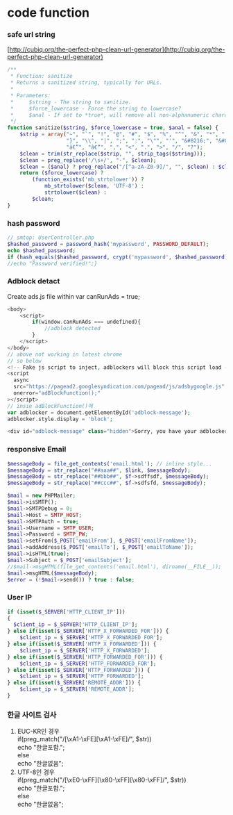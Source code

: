 # code function

### safe url string

[http://cubiq.org/the-perfect-php-clean-url-generator](http://cubiq.org/the-perfect-php-clean-url-generator)

```php
/**
 * Function: sanitize
 * Returns a sanitized string, typically for URLs.
 *
 * Parameters:
 *     $string - The string to sanitize.
 *     $force_lowercase - Force the string to lowercase?
 *     $anal - If set to *true*, will remove all non-alphanumeric characters.
 */
function sanitize($string, $force_lowercase = true, $anal = false) {
    $strip = array("~", "`", "!", "@", "#", "$", "%", "^", "&", "*", "(", ")", "_", "=", "+", "[", "{", "]",
                   "}", "\\", "|", ";", ":", "\"", "'", "&#8216;", "&#8217;", "&#8220;", "&#8221;", "&#8211;", "&#8212;",
                   "â€”", "â€“", ",", "<", ".", ">", "/", "?");
    $clean = trim(str_replace($strip, "", strip_tags($string)));
    $clean = preg_replace('/\s+/', "-", $clean);
    $clean = ($anal) ? preg_replace("/[^a-zA-Z0-9]/", "", $clean) : $clean ;
    return ($force_lowercase) ?
        (function_exists('mb_strtolower')) ?
            mb_strtolower($clean, 'UTF-8') :
            strtolower($clean) :
        $clean;
}
```

### hash password

```php
// smtop: UserController.php
$hashed_password = password_hash('mypassword', PASSWORD_DEFAULT);
echo $hashed_password;
if (hash_equals($hashed_password, crypt('mypassword', $hashed_password))) {
//echo "Password verified!";}
```

### Adblock detact

Create ads.js file within var canRunAds = true;

```php
<body>
	<script>
		if(window.canRunAds === undefined){
			//adblock detected
		}
	</script>
</body>
// above not working in latest chrome
// so below
<!-- Fake js script to inject, adblockers will block this script load -->
<script
  async
  src="https://pagead2.googlesyndication.com/pagead/js/adsbygoogle.js"
  onerror="adBlockFunction();"
></script>
// insie adBlockFunction()에
var adblocker = document.getElementById('adblock-message');
adblocker.style.display = 'block';

<div id="adblock-message" class="hidden">Sorry, you have your adblocker on!</div>

```

### responsive Email

```php
$messageBody = file_get_contents('email.html'); // inline style...
$messageBody = str_replace("##aaa##", $link, $messageBody);
$messageBody = str_replace("##bbb##", $f->sdffsdf, $messageBody);
$messageBody = str_replace("##ccc##", $f->sdfsfd, $messageBody);

$mail = new PHPMailer;
$mail->isSMTP();
$mail->SMTPDebug = 0;
$mail->Host = SMTP_HOST;
$mail->SMTPAuth = true;
$mail->Username = SMTP_USER;
$mail->Password = SMTP_PW;
$mail->setFrom($_POST['emailFrom'], $_POST['emailFromName']);
$mail->addAddress($_POST['emailTo'], $_POST['emailToName']);
$mail->isHTML(true);
$mail->Subject = $_POST['emailSubject'];
//$mail->msgHTML(file_get_contents('email.html'), dirname(__FILE__));
$mail->msgHTML($messageBody);
$error = (!$mail->send()) ? true : false;
```

### User IP

```php
if (isset($_SERVER['HTTP_CLIENT_IP']))
{
  $client_ip = $_SERVER['HTTP_CLIENT_IP'];
} else if(isset($_SERVER['HTTP_X_FORWARDED_FOR'])) {
    $client_ip = $_SERVER['HTTP_X_FORWARDED_FOR'];
} else if(isset($_SERVER['HTTP_X_FORWARDED'])) {
    $client_ip = $_SERVER['HTTP_X_FORWARDED'];
} else if(isset($_SERVER['HTTP_FORWARDED_FOR'])) {
    $client_ip = $_SERVER['HTTP_FORWARDED_FOR'];
} else if(isset($_SERVER['HTTP_FORWARDED'])) {
    $client_ip = $_SERVER['HTTP_FORWARDED'];
} else if(isset($_SERVER['REMOTE_ADDR'])) {
    $client_ip = $_SERVER['REMOTE_ADDR'];
}
```

### 한글 사이트 검사

1. EUC-KR인 경우 \
   if(preg\_match("/\[\xA1-\xFE]\[\xA1-\xFE]/", $str))\
   &#x20; echo "한글포함."; \
   else \
   &#x20; echo "한글없음";
2. UTF-8인 경우 \
   if(preg\_match("/\[\xE0-\xFF]\[\x80-\xFF]\[\x80-\xFF]/", $str))\
   &#x20; echo "한글포함."; \
   else \
   &#x20; echo "한글없음";
